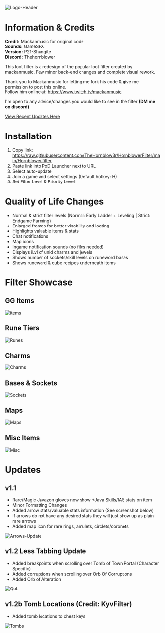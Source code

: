 ![Logo-Header](https://github.com/TheHornblow3r/HornblowerFilter/assets/17283160/f44b8e9d-5109-4d16-93b1-dcabd52966db)

# Information & Credits
**Credit:** Mackanmusic for original code<br>
**Sounds:** GameSFX<br>
**Version:** P21-Shungite<br>
**Discord:** Thehornblower

This loot filter is a redesign of the popular loot filter created by mackanmusic. Few minor back-end changes and complete visual rework.

Thank you to Mackanmusic for letting me fork his code & give me permission to post this online.<br>
Follow him online at: https://www.twitch.tv/mackanmusic

I'm open to any advice/changes you would like to see in the filter **(DM me on discord)**

[View Recent Updates Here](https://github.com/TheHornblow3r/Pandemonium?tab=readme-ov-file#updates)

# Installation

1. Copy link: https://raw.githubusercontent.com/TheHornblow3r/HornblowerFilter/main/Hornblower.filter
2. Paste link into PoD Launcher next to URL
3. Select auto-update
4. Join a game and select settings (Default hotkey: H)
5. Set Filter Level & Priority Level

# Quality of Life Changes #

+ Normal & strict filter levels (Normal: Early Ladder + Leveling | Strict: Endgame Farming)
+ Enlarged frames for better visability and looting
+ Highlights valuable items & stats
+ Chat notifications
+ Map icons
+ Ingame notification sounds (no files needed)
+ Displays iLvl of unid charms and jewels
+ Shows number of sockets/skill levels on runeword bases
+ Shows runeword & cube recipes underneath items

# Filter Showcase

## GG Items ##
![items](https://github.com/TheHornblow3r/HornblowerFilter/assets/17283160/09caa1dc-2298-4e0b-975d-25689ab11828)


## Rune Tiers ##
![Runes](https://github.com/TheHornblow3r/HornblowerFilter/assets/17283160/8a4fad57-1f3e-461c-9241-70e52dae440d)

## Charms ##
![Charms](https://github.com/TheHornblow3r/HornblowerFilter/assets/17283160/5adf7057-e768-44d6-b824-7c34e1031851)

## Bases & Sockets ##
![Sockets](https://github.com/TheHornblow3r/HornblowerFilter/assets/17283160/3ad3f01e-39d7-4d7c-b5b4-2582d72dcf80)

## Maps ##
![Maps](https://github.com/TheHornblow3r/HornblowerFilter/assets/17283160/335ab1ca-656e-419b-837a-a76aa0bee659)

## Misc Items ##
![Misc](https://github.com/TheHornblow3r/HornblowerFilter/assets/17283160/eb1d2f5a-24fa-4d8e-b051-ba3546c5dbd3)

# Updates #

## v1.1 ##
- Rare/Magic Javazon gloves now show +Java Skills/IAS stats on item
- Minor Formatting Changes
- Added arrow stats/valuable stats information (See screenshot below)
- If arrows do not have any desired stats they will just show up as plain rare arrows
- Added map icon for rare rings, amulets, circlets/coronets

![Arrows-Update](https://github.com/TheHornblow3r/Pandemonium/assets/17283160/3dd4d7a5-dd5b-44db-99e6-d27498d312c8)

## v1.2 Less Tabbing Update ##
- Added breakpoints when scrolling over Tomb of Town Portal (Character Specific)
- Added corruptions when scrolling over Orb Of Corruptions
- Added Orb of Alteration
  
![QoL](https://github.com/user-attachments/assets/d47a5776-1e7c-48ec-9534-a41dca0714d6)

## v1.2b Tomb Locations (Credit: KyvFilter) ##
- Added tomb locations to chest keys
  
![Tombs](https://github.com/user-attachments/assets/881853ec-0a50-405c-9e11-ab6f0bd680ac)




